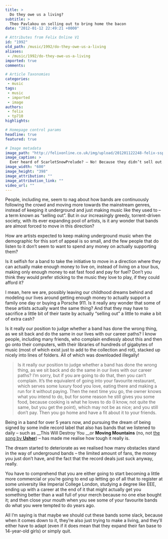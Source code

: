 ```yaml
---
title: >
  Do they owe us a living?
subtitle: >
  Theo Pavlakou on selling out to bring home the bacon
date: "2012-01-12 22:49:21 +0000"

# Attributes from Felix Online V1
id: "1992"
old_path: /music/1992/do-they-owe-us-a-living
aliases:
 - /music/1992/do-they-owe-us-a-living
imported: true
comments:

# Article Taxonomies
categories:
 - music
tags:
 - music
 - imported
 - image
authors:
 - felix
 - tp710
highlights:

# Homepage control params
headline: true
featured: true

# Image metadata
image_path: "http://felixonline.co.uk/img/upload/201201122248-felix-ssp.jpg"
image_caption: >
  Ever heard of ScarletSnowPrelude? – No! Because they didn’t sell out... or they suck?
image_width: "600"
image_height: "398"
image_attribution: ""
image_attribution_link: ""
video_url: ""
---
```


People, including me, seem to nag about how bands are continuously following the crowd and moving more towards the mainstream genres, instead of keeping it underground and just making music like they used to – a term known as “selling out”. But in our increasingly greedy, torrent-driven society, with its ever expanding pool of artists, is it any wonder that bands are almost forced to move in this direction?

How are artists expected to keep making underground music when the demographic for this sort of appeal is so small, and the few people that do listen to it don’t seem to want to spend any money on actually supporting them?

Is it selfish for a band to take the initiative to move in a direction where they can actually make enough money to live on, instead of living on a tour bus, making only enough money to eat fast food and pay for fuel? Don’t you think they would prefer sticking to the music they love to play, if they could afford it?

I mean, here we are, possibly leaving our childhood dreams behind and modeling our lives around getting enough money to actually support a family one day or buying a Porsche 911. Is it really any wonder that some of these artists actually want the same thing? And that they may have to sacrifice a little bit of their taste by actually “selling out” a little to make a bit of extra cash?

Is it really our position to judge whether a band has done the wrong thing, as we sit back and do the same in our lives with our career paths? I know people, including many friends, who complain endlessly about this and then go onto their computers, with their libraries of hundreds of gigabytes of music (most of which exist just to add to the collection and rot), stacked up nicely into lines of folders. All of which was downloaded illegally!
> Is it really our position to judge whether a band has done the wrong thing, as we sit back and do the same in our lives with our career paths?
I’m sorry, but if you are going to do that, then you can’t complain. It’s the equivalent of going into your favourite restaurant, which serves some luxury food you love, eating there and making a run for it without paying. Then the next time you go, the owner knows what you intend to do, but for some reason he still gives you some food, because cooking is what he loves to do (I know, not quite the same, but you get the point), which may not be as nice; and you still don’t pay. Then you go home and have a fit about it to your friends.

Being in a band for over 5 years now, and pursuing the dream of being signed by some indie record label that also has bands that we listened to daily – such as __This Will Destroy You __or __Moving Mountains__ (no, not [the song by __Usher__](http://www.youtube.com/watch?v=nQr-HmfXZ-Q)) – has made me realise how tough it really is.

The dream started to deteriorate as we realised how many obstacles stand in the way of underground bands – the limited amount of fans, the money you just don’t have, and the fact that the record deals just suck anyway, really.

You have to comprehend that you are either going to start becoming a little more commercial or you’re going to end up letting go of all that to register at some university like Imperial College London, studying a degree like EEE, ending up with a career at the end of it that might actually get you something better than a wall full of your merch because no one else bought it; and then close your mouth when you see some of your favourite bands do what you were tempted to do years ago.

All I’m saying is that maybe we should cut these bands some slack, because when it comes down to it, they’re also just trying to make a living, and they’ll either have to adapt (even if it does mean that they expand their fan base to 14-year-old girls) or simply quit.

